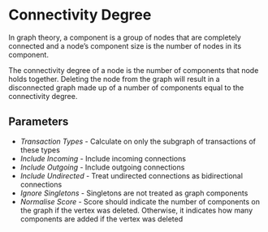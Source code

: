 # Connectivity Degree

In graph theory, a component is a group of nodes that are completely
connected and a node’s component size is the number of nodes in its
component.

The connectivity degree of a node is the number of components that node
holds together. Deleting the node from the graph will result in a
disconnected graph made up of a number of components equal to the
connectivity degree.

## Parameters

-   *Transaction Types* - Calculate on only the subgraph of transactions
    of these types
-   *Include Incoming* - Include incoming connections
-   *Include Outgoing* - Include outgoing connections
-   *Include Undirected* - Treat undirected connections as bidirectional
    connections
-   *Ignore Singletons* - Singletons are not treated as graph components
-   *Normalise Score* - Score should indicate the number of components
    on the graph if the vertex was deleted. Otherwise, it indicates how
    many components are added if the vertex was deleted
